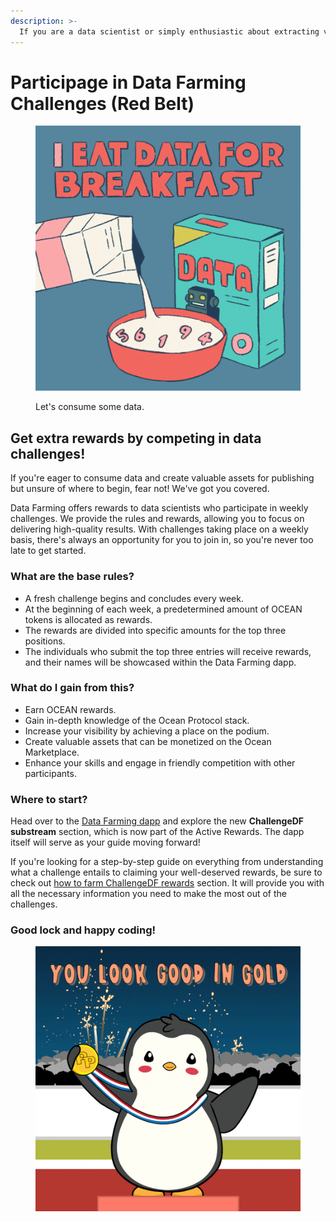 ```yaml
---
description: >-
  If you are a data scientist or simply enthusiastic about extracting value from datasets 📊, we have an exciting opportunity waiting for you! Not only will you gain valuable insights and knowledge, but you'll also have the chance to compete for enticing weekly rewards. However, keep in mind that these rewards must be earned by competing with other participants! 🏆
---
```


# Participage in Data Farming Challenges (Red Belt)

<figure><img src="../.gitbook/assets/rewards/gif/eat-data.gif" alt=""><figcaption><p>Let's consume some data.</p></figcaption></figure>

## Get extra rewards by competing in data challenges!

If you're eager to consume data and create valuable assets for publishing but unsure of where to begin, fear not! We've got you covered.

Data Farming offers rewards to data scientists who participate in weekly challenges.
We provide the rules and rewards, allowing you to focus on delivering high-quality results. With challenges taking place on a weekly basis, there's always an opportunity for you to join in, so you're never too late to get started.

### What are the base rules?

- A fresh challenge begins and concludes every week.
- At the beginning of each week, a predetermined amount of OCEAN tokens is allocated as rewards.
- The rewards are divided into specific amounts for the top three positions.
- The individuals who submit the top three entries will receive rewards, and their names will be showcased within the Data Farming dapp.

### What do I gain from this?

- Earn OCEAN rewards.
- Gain in-depth knowledge of the Ocean Protocol stack.
- Increase your visibility by achieving a place on the podium.
- Create valuable assets that can be monetized on the Ocean Marketplace.
- Enhance your skills and engage in friendly competition with other participants.

### Where to start?

Head over to the [Data Farming dapp](https://df.oceandao.org/rewards) and explore the new **ChallengeDF substream** section, which is now part of the Active Rewards. The dapp itself will serve as your guide moving forward!

If you're looking for a step-by-step guide on everything from understanding what a challenge entails to claiming your well-deserved rewards, be sure to check out [how to farm ChallengeDF rewards](../user-guides/data-farming/how-to-challengedf.md) section. It will provide you with all the necessary information you need to make the most out of the challenges.

### Good lock and happy coding!

<figure><img src="../.gitbook/assets/rewards/gif/winner.gif" alt=""><figcaption></figcaption></figure>
